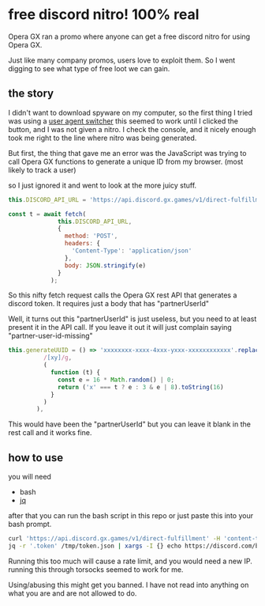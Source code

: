 # free discord nitro! 100% real
Opera GX ran a promo where anyone can get a free discord nitro for using Opera GX.

Just like many company promos, users love to exploit them. So I went digging to see what type of free loot we can gain.

## the story
I didn't want to download spyware on my computer, so the first thing I tried was using a [user agent switcher](https://addons.mozilla.org/en-US/firefox/addon/user-agent-string-switcher/)
this seemed to work until I clicked the button, and I was not given a nitro. I check the console, and it nicely enough took me right to the line where nitro was being generated.

But first, the thing that gave me an error was the JavaScript was trying to call Opera GX functions to generate a unique ID from my browser. (most likely to track a user)

so I just ignored it and went to look at the more juicy stuff.
```javascript
this.DISCORD_API_URL = 'https://api.discord.gx.games/v1/direct-fulfillment'

const t = await fetch(
              this.DISCORD_API_URL,
              {
                method: 'POST',
                headers: {
                  'Content-Type': 'application/json'
                },
                body: JSON.stringify(e)
              }
            );
```
So this nifty fetch request calls the Opera GX rest API that generates a discord token. It requires just a body that has "partnerUserId"

Well, it turns out this "partnerUserId" is just useless, but you need to at least present it in the API call. If you leave it out it will just complain saying "partner-user-id-missing"

```javascript
this.generateUUID = () => 'xxxxxxxx-xxxx-4xxx-yxxx-xxxxxxxxxxxx'.replace(
          /[xy]/g,
          (
            function (t) {
              const e = 16 * Math.random() | 0;
              return ('x' === t ? e : 3 & e | 8).toString(16)
            }
          )
        ),
```
This would have been the "partnerUserId" but you can leave it blank in the rest call and it works fine.


## how to use

you will need
- bash
- [jq](https://github.com/jqlang/jq)

after that you can run the bash script in this repo or just paste this into your bash prompt.

```bash 
curl 'https://api.discord.gx.games/v1/direct-fulfillment' -H 'content-type: application/json' -d '{"partnerUserId":""}' -so /tmp/token.json;
jq -r '.token' /tmp/token.json | xargs -I {} echo https://discord.com/billing/partner-promotions/1180231712274387115/{};
```

Running this too much will cause a rate limit, and you would need a new IP. running this through torsocks seemed to work for me.

Using/abusing this might get you banned. I have not read into anything on what you are and are not allowed to do.
